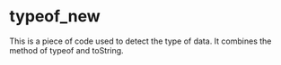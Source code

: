 # typeof_new
This is a piece of code used to detect the type of data. It combines the method of typeof and  toString.
